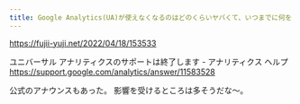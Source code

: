```yaml
---
title: Google Analytics(UA)が使えなくなるのはどのくらいヤバくて、いつまでに何をしたら良いのかの話。 - フジイユウジ::ドットネット
---
```


https://fujii-yuji.net/2022/04/18/153533

ユニバーサル アナリティクスのサポートは終了します - アナリティクス ヘルプ
https://support.google.com/analytics/answer/11583528

公式のアナウンスもあった。
影響を受けるところは多そうだな〜。
